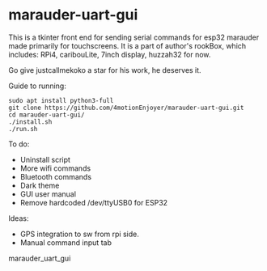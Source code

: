 # marauder-uart-gui
This is a tkinter front end for sending serial commands for esp32 marauder made primarily for touchscreens.
It is a part of author's rookBox, which includes:
RPi4, caribouLite, 7inch display, huzzah32 for now.

Go give justcallmekoko a star for his work, he deserves it.


Guide to running:  
```
sudo apt install python3-full 
git clone https://github.com/4motionEnjoyer/marauder-uart-gui.git 
cd marauder-uart-gui/ 
./install.sh 
./run.sh 
```
To do:
- Uninstall script
- More wifi commands
- Bluetooth commands
- Dark theme
- GUI user manual
- Remove hardcoded /dev/ttyUSB0 for ESP32 

Ideas:
- GPS integration to sw from rpi side. 
- Manual command input tab


marauder_uart_gui
